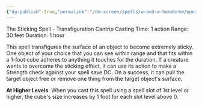```yaml
---
{"dg-publish":true,"permalink":"/dm-screen/spells/w-and-w-homebrew/epoximise/"}
---
```


The Sticking Spell - Transfiguration Cantrip
Casting Time: 1 action
Range: 30 feet
Duration: 1 hour

This spell transfigures the surface of an object to become extremely sticky. One object of your choice that you can see within range and that fits within a 1-foot cube adheres to anything it touches for the duration. If a creature wants to overcome the sticking effect, it can use its action to make a Strength check against your spell save DC. On a success, it can pull the target object free or remove one thing from the target object's surface.

**At Higher Levels**. When you cast this spell using a spell slot of 1st level or higher, the cube's size increases by 1 foot for each slot level above 0.